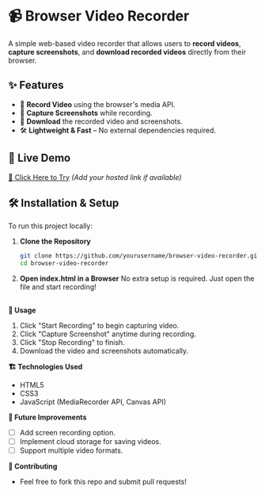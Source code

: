 
# 📹 Browser Video Recorder  

A simple web-based video recorder that allows users to **record videos**, **capture screenshots**, and **download recorded videos** directly from their browser.  

## ✨ Features  
- 🎥 **Record Video** using the browser's media API.  
- 📸 **Capture Screenshots** while recording.  
- 💾 **Download** the recorded video and screenshots.  
- 🛠️ **Lightweight & Fast** – No external dependencies required.  

## 🚀 Live Demo  
[🔗 Click Here to Try](#) *(Add your hosted link if available)*  

## 🛠️ Installation & Setup  
To run this project locally:  

1. **Clone the Repository**  
   ```sh
   git clone https://github.com/yourusername/browser-video-recorder.git
   cd browser-video-recorder
   
2. **Open index.html in a Browser**
   No extra setup is required. Just open the file and start recording!
##  
**📌 Usage**
   1. Click "Start Recording" to begin capturing video.
   2. Click "Capture Screenshot" anytime during recording.
   3. Click "Stop Recording" to finish.
   4. Download the video and screenshots automatically.
      
**🏗️ Technologies Used**
- HTML5
- CSS3
- JavaScript (MediaRecorder API, Canvas API)
   

**🔮 Future Improvements**
- [ ] Add screen recording option.
- [ ] Implement cloud storage for saving videos.
- [ ] Support multiple video formats.
 
**🤝 Contributing**
- Feel free to fork this repo and submit pull requests!
